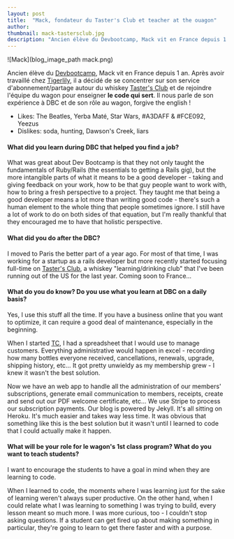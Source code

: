 ```yaml
---
layout: post
title:  "Mack, fondateur du Taster's Club et teacher at the ouagon"
author:
thumbnail: mack-tastersclub.jpg
description: "Ancien élève du Devbootcamp, Mack vit en France depuis 1 an. Après avoir travaillé chez Tigerlily, il a décidé de se concentrer sur son service d'abonnement/partage autour du whiskey Taster's Club et de rejoindre l'équipe du wagon pour enseigner le code qui sert. Il nous parle de son expérience à DBC et de son rôle au wagon, forgive the english !"
---
```


![Mack](blog_image_path mack.png)

Ancien élève du [Devbootcamp](http://www.devbootcamp.com/), Mack vit en France depuis 1 an. Après avoir travaillé chez  [Tigerlily](http://www.tigerlilyapps.com/fr/), il a décidé de se concentrer sur son service d'abonnement/partage autour du whiskey [Taster's Club](http://www.tastersclub.com/) et de rejoindre l'équipe du wagon pour enseigner **le code qui sert**. Il nous parle de son expérience à DBC et de son rôle au wagon, forgive the english !

- Likes: The Beatles, Yerba Maté, Star Wars, #A3DAFF & #FCE092, Yeezus
- Dislikes: soda, hunting, Dawson's Creek, liars</p>

#### What did you learn during DBC that helped you find a job?

What was great about Dev Bootcamp is that they not only taught the fundamentals of Ruby/Rails (the essentials to getting a Rails gig), but the more intangible parts of what it means to be a good developer - taking and giving feedback on your work, how to be that guy people want to work with, how to bring a fresh perspective to a project. They taught me that being a good developer means a lot more than writing good code - there's such a human element to the whole thing that people sometimes ignore. I still have a lot of work to do on both sides of that equation, but I'm really thankful that they encouraged me to have that holistic perspective.


#### What did you do after the DBC?

I moved to Paris the better part of a year ago. For most of that time, I was working for a startup as a rails developer but more recently started focusing full-time on <a href="http://www.tastersclub.com/" target="_blank">Taster's Club</a>, a whiskey "learning/drinking club" that I've been running out of the US for the last year. Coming soon to France...

#### What do you do know? Do you use what you learn at DBC on a daily basis?

Yes, I use this stuff all the time. If you have a business online that you want to optimize, it can require a good deal of maintenance, especially in the beginning.

When I started [TC](http://www.tastersclub.com/), I had a spreadsheet that I would use to manage customers. Everything administrative would happen in excel - recording how many bottles everyone received, cancellations, renewals, upgrade, shipping history, etc… It got pretty unwieldy as my membership grew - I knew it wasn't the best solution.

Now we have an web app to handle all the administration of our members' subscriptions, generate email communication to members, receipts, create and send out our PDF welcome certificate, etc… We use Stripe to process our subscription payments. Our blog is powered by Jekyll. It's all sitting on Heroku. It's much easier and takes way less time. It was obvious that something like this is the best solution but it wasn't until I learned to code that I could actually make it happen.

#### What will be your role for le wagon's 1st class program? What do you want to teach students?

I want to encourage the students to have a goal in mind when they are learning to code.

When I learned to code, the moments where I was learning just for the sake of learning weren't always super productive. On the other hand, when I could relate what I was learning to something I was trying to build, every lesson meant so much more. I was more curious, too - I couldn't stop asking questions. If a student can get fired up about making something in particular, they're going to learn to get there faster and with a purpose.
